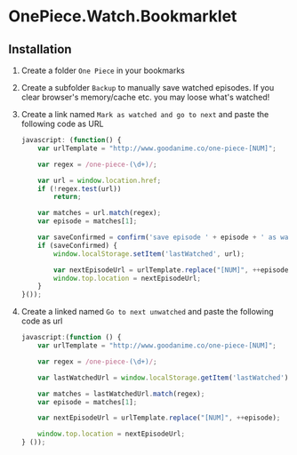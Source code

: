 # OnePiece.Watch.Bookmarklet

## Installation

1. Create a folder `One Piece` in your bookmarks
2. Create a subfolder `Backup` to manually save watched episodes. If you clear browser's memory/cache etc. you may loose what's watched!
3. Create a link named `Mark as watched and go to next` and paste the following code as URL

    ```javascript
    javascript: (function() {
        var urlTemplate = "http://www.goodanime.co/one-piece-[NUM]";

        var regex = /one-piece-(\d+)/;

        var url = window.location.href;
        if (!regex.test(url))
            return;

        var matches = url.match(regex);
        var episode = matches[1];

        var saveConfirmed = confirm('save episode ' + episode + ' as watched and go to next?');
        if (saveConfirmed) {
            window.localStorage.setItem('lastWatched', url);

            var nextEpisodeUrl = urlTemplate.replace("[NUM]", ++episode);
            window.top.location = nextEpisodeUrl;
        }
    }());
    ```
    
4. Create a linked named `Go to next unwatched` and paste the following code as url

    ```javascript
    javascript:(function () {
        var urlTemplate = "http://www.goodanime.co/one-piece-[NUM]";

        var regex = /one-piece-(\d+)/;

        var lastWatchedUrl = window.localStorage.getItem('lastWatched');

        var matches = lastWatchedUrl.match(regex);
        var episode = matches[1];

        var nextEpisodeUrl = urlTemplate.replace("[NUM]", ++episode);

        window.top.location = nextEpisodeUrl;
    } ());
    ```
